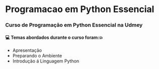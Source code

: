 # Programacao em Python Essencial
### Curso de Programação em Python Essencial na Udmey
#### :computer: Temas abordados durante o curso foram::boom:
- Apresentação
- Preparando o Ambiente
- Introdução á Linguagem Python
